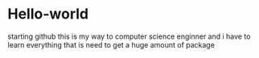 # Hello-world
starting github
this is my way to computer science enginner and i have to 
learn everything that is need to get a huge amount of package
